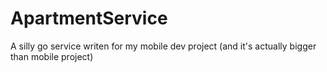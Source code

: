 # ApartmentService
A silly go service writen for my mobile dev project (and it's actually bigger than mobile project)
